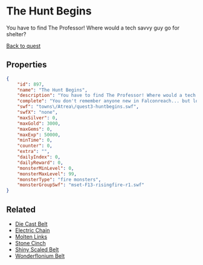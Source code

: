 # The Hunt Begins

You have to find The Professor! Where would a tech savvy guy go for shelter?

[Back to quest](../quests.md)

## Properties

```json
{
    "id": 897,
    "name": "The Hunt Begins",
    "description": "You have to find The Professor! Where would a tech savvy guy go for shelter?",
    "complete": "You don't remember anyone new in Falconreach... but lost people tend to be in the last place you look!",
    "swf": "towns\/Atrea\/quest3-huntbegins.swf",
    "swfX": "none",
    "maxSilver": 0,
    "maxGold": 3000,
    "maxGems": 0,
    "maxExp": 50000,
    "minTime": 0,
    "counter": 0,
    "extra": "",
    "dailyIndex": 0,
    "dailyReward": 0,
    "monsterMinLevel": 0,
    "monsterMaxLevel": 99,
    "monsterType": "fire monsters",
    "monsterGroupSwf": "mset-F13-risingfire-r1.swf"
}
```

## Related

- [Die Cast Belt](../items/6832-die-cast-belt.md)
- [Electric Chain](../items/6833-electric-chain.md)
- [Molten Links](../items/6834-molten-links.md)
- [Stone Cinch](../items/6835-stone-cinch.md)
- [Shiny Scaled Belt](../items/6836-shiny-scaled-belt.md)
- [Wonderflonium Belt](../items/6837-wonderflonium-belt.md)

